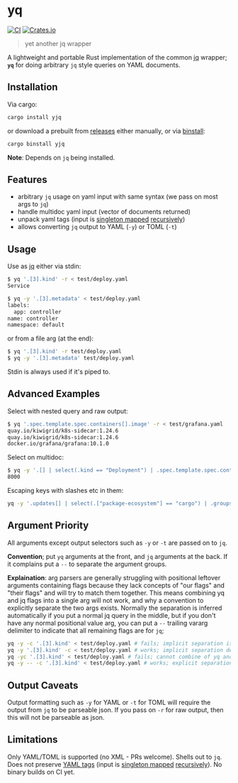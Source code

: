 # yq
[![CI](https://github.com/clux/yq/actions/workflows/release.yml/badge.svg)](https://github.com/clux/yq/actions/workflows/release.yml)
[![Crates.io](https://img.shields.io/crates/v/yjq.svg)](https://crates.io/crates/yjq)
> yet another jq wrapper

A lightweight and portable Rust implementation of the common [jq](https://jqlang.github.io/jq/) wrapper; **`yq`** for doing arbitrary `jq` style queries on YAML documents.

## Installation

Via cargo:

```sh
cargo install yjq
```

or download a prebuilt from [releases](https://github.com/clux/yq/releases) either manually, or via [binstall](https://github.com/cargo-bins/cargo-binstall):

```sh
cargo binstall yjq
```

**Note**: Depends on `jq` being installed.

## Features

- arbitrary `jq` usage on yaml input with same syntax (we pass on most args to `jq`)
- handle multidoc yaml input (vector of documents returned)
- unpack yaml tags (input is [singleton mapped](https://docs.rs/serde_yaml/latest/serde_yaml/with/singleton_map/index.html) [recursively](https://docs.rs/serde_yaml/latest/serde_yaml/with/singleton_map_recursive/index.html))
- allows converting `jq` output to YAML (`-y`) or TOML (`-t`)

## Usage
Use as [jq](https://jqlang.github.io/jq/tutorial/) either via stdin:

```sh
$ yq '.[3].kind' -r < test/deploy.yaml
Service

$ yq -y '.[3].metadata' < test/deploy.yaml
labels:
  app: controller
name: controller
namespace: default
```

or from a file arg (at the end):

```sh
$ yq '.[3].kind' -r test/deploy.yaml
$ yq -y '.[3].metadata' test/deploy.yaml
```

Stdin is always used if it's piped to.

## Advanced Examples
Select with nested query and raw output:

```sh
$ yq '.spec.template.spec.containers[].image' -r < test/grafana.yaml
quay.io/kiwigrid/k8s-sidecar:1.24.6
quay.io/kiwigrid/k8s-sidecar:1.24.6
docker.io/grafana/grafana:10.1.0
```

Select on multidoc:

```sh
$ yq -y '.[] | select(.kind == "Deployment") | .spec.template.spec.containers[0].ports[0].containerPort' test/deploy.yaml
8000
```

Escaping keys with slashes etc in them:

```sh
yq -y '.updates[] | select(.["package-ecosystem"] == "cargo") | .groups' .github/dependabot.yml
```

## Argument Priority
All arguments except output selectors such as `-y` or `-t` are passed on to `jq`.

**Convention**; put `yq` arguments at the front, and `jq` arguments at the back. If it complains put a `--` to separate the argument groups.

**Explaination**: arg parsers are generally struggling with positional leftover arguments containing flags because they lack concepts of "our flags" and "their flags" and will try to match them together. This means combining yq and jq flags into a single arg will not work, and why a convention to explicitly separate the two args exists. Normally the separation is inferred automatically if you put a normal jq query in the middle, but if you don't have any normal positional value arg, you can put a `--` trailing vararg delimiter to indicate that all remaining flags are for `jq`;

```sh
yq -y -c '.[3].kind' < test/deploy.yaml # fails; implicit separation is not detected for a flag first
yq -y '.[3].kind' -c < test/deploy.yaml # works; implicit separation detected after positional
yq -yc '.[3].kind' < test/deploy.yaml # fails; cannot combine of yq and jq args
yq -y -- -c '.[3].kind' < test/deploy.yaml # works; explicit separation
```

## Output Caveats

Output formatting such as `-y` for YAML or `-t` for TOML will require the output from `jq` to be parseable json. If you pass on `-r` for raw output, then this will not be parseable as json.


## Limitations

Only YAML/TOML is supported (no XML - PRs welcome). Shells out to `jq`. Does not preserve [YAML tags](https://yaml.org/spec/1.2-old/spec.html#id2764295) (input is [singleton mapped](https://docs.rs/serde_yaml/latest/serde_yaml/with/singleton_map/index.html) [recursively](https://docs.rs/serde_yaml/latest/serde_yaml/with/singleton_map_recursive/index.html)). No binary builds on CI yet.
